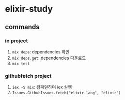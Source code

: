 # elixir-study

## commands
### in project
1. `mix deps`: dependencies 확인
2. `mix deps.get`: dependencies 다운로드
3. `mix test`

### githubfetch project
1. `iex -S mix`: 컴파일하며 iex 실행
2. `Issues.GithubIssues.fetch("elixir-lang", "elixir")`
